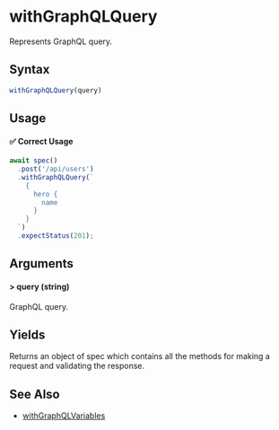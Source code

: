 # withGraphQLQuery

Represents GraphQL query.

## Syntax

```js
withGraphQLQuery(query)
```

## Usage

#### ✅  Correct Usage

```js
await spec()
  .post('/api/users')
  .withGraphQLQuery(`
    {
      hero {
        name
      }
    }
  `)
  .expectStatus(201);
```

## Arguments

#### > query (string)

GraphQL query.

## Yields

Returns an object of spec which contains all the methods for making a request and validating the response.

## See Also

- [withGraphQLVariables](reference/withGraphQLVariables)